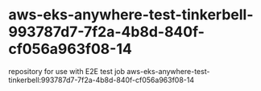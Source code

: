 # aws-eks-anywhere-test-tinkerbell-993787d7-7f2a-4b8d-840f-cf056a963f08-14
repository for use with E2E test job aws-eks-anywhere-test-tinkerbell:993787d7-7f2a-4b8d-840f-cf056a963f08-14
